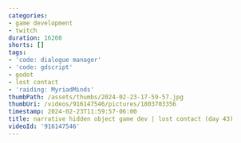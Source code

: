 ```yaml
---
categories:
- game development
- twitch
duration: 16208
shorts: []
tags:
- 'code: dialogue manager'
- 'code: gdscript'
- godot
- lost contact
- 'raiding: MyriadMinds'
thumbPath: /assets/thumbs/2024-02-23-17-59-57.jpg
thumbUri: /videos/916147546/pictures/1803703356
timestamp: 2024-02-23T11:59:57-06:00
title: narrative hidden object game dev | lost contact (day 43)
videoId: '916147546'
---
```

